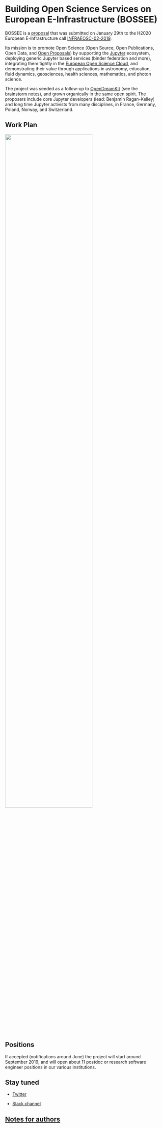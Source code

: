 # Building Open Science Services on European E-Infrastructure (BOSSEE)

BOSSEE is a [proposal](submitted.pdf) that was submitted on January
29th to the H2020 European E-Infrastructure call
[INFRAEOSC-02-2019](https://ec.europa.eu/info/funding-tenders/opportunities/portal/screen/opportunities/topic-details/infraeosc-02-2019).

Its mission is to promote Open Science (Open Source, Open
Publications, Open Data, and
[Open Proposals](https://opendreamkit.org/2015/01/31/open-proposal-writing/))
by supporting the [Jupyter](jupyter.org) ecosystem, deploying generic
Jupyter based services (binder federation and more), integrating them
tightly in the
[European Open Science Cloud](https://www.eosc-hub.eu/),
and demonstrating their value through applications in astronomy,
education, fluid dynamics, geosciences, health sciences, mathematics,
and photon science.

The project was seeded as a follow-up to
[OpenDreamKit](http://opendreamkit.org) (see the
[brainstorm notes](https://hackmd.io/fNJQFqgYQaCDGx-BFgz4XQ)),
and grown organically in the same open spirit.
The proposers include core Jupyter developers (lead: Benjamin
Ragan-Kelley) and long time Jupyter activists from many disciplines,
in France, Germany, Poland, Norway, and Switzerland.

## Work Plan

<img src="https://github.com/bossee-project/proposal/blob/master/images/workpackages.svg" width="75%">

## Positions

If accepted (notifications around June) the project will start around
September 2019, and will open about 11 postdoc or research software
engineer positions in our various institutions.

## Stay tuned

- [Twitter](https://twitter.com/ProjectBOSSEE)

- [Slack channel](https://bossee.slack.com/)

## [Notes for authors](Contributing.md)
